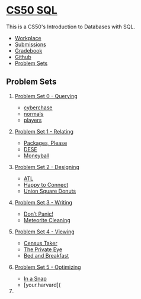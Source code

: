 # [CS50 SQL](https://cs50.harvard.edu/sql/2024/)

This is a CS50's Introduction to Databases with SQL.

- [Workplace](https://cs50.dev/)
- [Submissions](https://submit.cs50.io/courses/1997/)
- [Gradebook](https://cs50.me/cs50sql)
- [Github](https://github.com/WHan7naHW/CS50_SQL)
- [Problem Sets](https://cs50.harvard.edu/sql/2024/psets/)

## Problem Sets

1. [Problem Set 0 - Querying](https://cs50.harvard.edu/sql/2024/psets/0/)

    - [cyberchase](P0/cyberchase/main.sql)
    - [normals](P0/normals/main.sql)
    - [players](P0/players/main.sql)

2. [Problem Set 1 - Relating](https://cs50.harvard.edu/sql/2024/psets/1/)

    - [Packages, Please](P1/packages/log.sql)
    - [DESE](P1/dese/main.sql)
    - [Moneyball](P1/moneyball/main.sql)

3. [Problem Set 2 - Designing](https://cs50.harvard.edu/sql/2024/psets/2/)

    - [ATL](P2/atl/schema.sql)
    - [Happy to Connect](P2/connect/schema.sql)
    - [Union Square Donuts](P2/donuts/schema.sql)

4. [Problem Set 3 - Writing](https://cs50.harvard.edu/sql/2024/psets/3/)
    
    - [Don’t Panic!](P3/dont-panic/hack.sql)
    - [Meteorite Cleaning](P3/meteorites/import.sql)

5. [Problem Set 4 - Viewing](https://cs50.harvard.edu/sql/2024/psets/4/)

    - [Census Taker](P4/census/main.sql)
    - [The Private Eye](P4/private/private.sql)
    - [Bed and Breakfast](P4/bnb/main.sql)

6. [Problem Set 5 - Optimizing](https://cs50.harvard.edu/sql/2024/psets/5/)

    - [In a Snap](P5/snap/main.sql)
    - [your.harvard](


7. 

